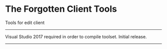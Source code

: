 The  Forgotten Client Tools
=====
Tools for edit client

*** 
Visual Studio 2017 required in order to compile toolset.
Initial release.
*** 
